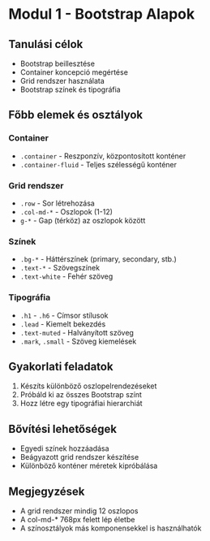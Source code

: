 # Modul 1 - Bootstrap Alapok

## Tanulási célok
- Bootstrap beillesztése
- Container koncepció megértése
- Grid rendszer használata
- Bootstrap színek és tipográfia

## Főbb elemek és osztályok

### Container
- `.container` - Reszponzív, központosított konténer
- `.container-fluid` - Teljes szélességű konténer

### Grid rendszer
- `.row` - Sor létrehozása
- `.col-md-*` - Oszlopok (1-12)
- `g-*` - Gap (térköz) az oszlopok között

### Színek
- `.bg-*` - Háttérszínek (primary, secondary, stb.)
- `.text-*` - Szövegszínek
- `.text-white` - Fehér szöveg

### Tipográfia
- `.h1` - `.h6` - Címsor stílusok
- `.lead` - Kiemelt bekezdés
- `.text-muted` - Halványított szöveg
- `.mark`, `.small` - Szöveg kiemelések

## Gyakorlati feladatok
1. Készíts különböző oszlopelrendezéseket
2. Próbáld ki az összes Bootstrap színt
3. Hozz létre egy tipográfiai hierarchiát

## Bővítési lehetőségek
- Egyedi színek hozzáadása
- Beágyazott grid rendszer készítése
- Különböző konténer méretek kipróbálása

## Megjegyzések
- A grid rendszer mindig 12 oszlopos
- A col-md-* 768px felett lép életbe
- A színosztályok más komponensekkel is használhatók